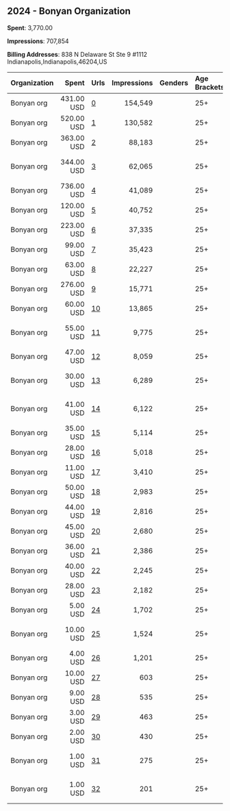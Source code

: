 ## 2024 - Bonyan Organization 
**Spent**: 3,770.00

**Impressions**: 707,854

**Billing Addresses**: 838 N Delaware St Ste 9 #1112 Indianapolis,Indianapolis,46204,US

|Organization|Spent|Urls|Impressions|Genders|Age Brackets|Country Codes|
|:---|---:|:---|---:|:---|:---|:---|
|Bonyan org|431.00 USD|[0](https://www.snap.com/political-ads/asset/b9d44ed4c4701877fb5fc9f8864f092d7aa1ca7029333dc32e9e1b962255123f?mediaType=mp4)|154,549||25+|saudi arabia|
|Bonyan org|520.00 USD|[1](https://www.snap.com/political-ads/asset/1edf8bab62db3773a0e051632991d446b93be1a19d64bd9f071a89f2fac8ffc4?mediaType=mp4)|130,582||25+|united states|
|Bonyan org|363.00 USD|[2](https://www.snap.com/political-ads/asset/8dbe158fcca9f8f24bfdd99f61c87d183d444cb84b72beed4726706012b8704f?mediaType=mp4)|88,183||25+|united states|
|Bonyan org|344.00 USD|[3](https://www.snap.com/political-ads/asset/e4828c29bc5efb51a12dfd916a5056b491e711b738db7de31bf4059b07de49fd?mediaType=mp4)|62,065||25+|united arab emirates|
|Bonyan org|736.00 USD|[4](https://www.snap.com/political-ads/asset/608dfe6d6f91cda93fd15e3b2f4a7c5f8297b9c3f48c61b79a8b91c72963a2c0?mediaType=mp4)|41,089||25+|united states|
|Bonyan org|120.00 USD|[5](https://www.snap.com/political-ads/asset/33963472d3c392dc78089af4c2145f7f5d298836acc3319e1c0e45e7ded92262?mediaType=mp4)|40,752||25+|saudi arabia|
|Bonyan org|223.00 USD|[6](https://www.snap.com/political-ads/asset/5f07f43a1b0ae15f2e750704289bf071625a05feaadc8af9c8bd5362d6ddea65?mediaType=mp4)|37,335||25+|qatar|
|Bonyan org|99.00 USD|[7](https://www.snap.com/political-ads/asset/6645da165efea9c8dd34aff8a68d6203cbc79a8ad2aa8647cf70507c63e30abf?mediaType=mp4)|35,423||25+|saudi arabia|
|Bonyan org|63.00 USD|[8](https://www.snap.com/political-ads/asset/cee1b73898b011f0d0bb165ba8912e083196f4013956cc16c5627ae86a4f55fa?mediaType=mp4)|22,227||25+|saudi arabia|
|Bonyan org|276.00 USD|[9](https://www.snap.com/political-ads/asset/73c14a50610270b62c98b9dedcc8d08d55c3c4c99ebe7dc2c94e984a06b2131f?mediaType=mp4)|15,771||25+|united states|
|Bonyan org|60.00 USD|[10](https://www.snap.com/political-ads/asset/26d1d8673d4f4d45d9203daf16c9affaa24ffe5fc2ff47f851f8dbd71df7ca8e?mediaType=mp4)|13,865||25+|united states|
|Bonyan org|55.00 USD|[11](https://www.snap.com/political-ads/asset/eed9cfed851e809a60575bb760286733a47d0f3302c81a1bc2d3ba2530265bf6?mediaType=mp4)|9,775||25+|united arab emirates|
|Bonyan org|47.00 USD|[12](https://www.snap.com/political-ads/asset/c98f40dd65533fd191de377af5eb5e926953390e509b266d7d571d02b989b60a?mediaType=mp4)|8,059||25+|qatar|
|Bonyan org|30.00 USD|[13](https://www.snap.com/political-ads/asset/dd26f0576db1e9a85cc0d4da19e57442fd3ef9425f88c9cc1e0bb9a0f1502fff?mediaType=mp4)|6,289||25+|united arab emirates|
|Bonyan org|41.00 USD|[14](https://www.snap.com/political-ads/asset/93d0a87aa7ba1e6a8e2657e1c500a937fa7b5c6a78e76a1f4f24648e0f41faad?mediaType=mp4)|6,122||25+|united arab emirates|
|Bonyan org|35.00 USD|[15](https://www.snap.com/political-ads/asset/4a8cea2be4289244b36da70ae64b4c8490b2349ca87eb12c691492fc31212ab1?mediaType=mp4)|5,114||25+|qatar|
|Bonyan org|28.00 USD|[16](https://www.snap.com/political-ads/asset/89c7743dbe3b3683527d1d7e28af91c91d5cf6c43e4d0d6168c4e35931b40ee3?mediaType=mp4)|5,018||25+|qatar|
|Bonyan org|11.00 USD|[17](https://www.snap.com/political-ads/asset/81550576485dd3b43c616ff5bd8527574ae7f0bb1d058f6c427351323ff2d663?mediaType=mp4)|3,410||25+|saudi arabia|
|Bonyan org|50.00 USD|[18](https://www.snap.com/political-ads/asset/51427877ab804f35a5ca6cffb1f6e8d0a905d2ed7f1b107e7c7203d44ed0e4b7?mediaType=mp4)|2,983||25+|united states|
|Bonyan org|44.00 USD|[19](https://www.snap.com/political-ads/asset/20e51bbe1c48e2c7be631e058841a68fbe4c281d3f13707eaae9f1be94f6f364?mediaType=mp4)|2,816||25+|united states|
|Bonyan org|45.00 USD|[20](https://www.snap.com/political-ads/asset/78e134bd56283abdf4769e198c99af8e0c31a3e004cd2792b563557ded513d62?mediaType=mp4)|2,680||25+|united states|
|Bonyan org|36.00 USD|[21](https://www.snap.com/political-ads/asset/c5cf77642f1d0113927aef3fde696d1bbcda7f329fa4988457677e5820e1999f?mediaType=mp4)|2,386||25+|united states|
|Bonyan org|40.00 USD|[22](https://www.snap.com/political-ads/asset/d961aece1128e75bdaea3f97adcd6663e6a3ae49c341192c64cf665a49890d4d?mediaType=mp4)|2,245||25+|united states|
|Bonyan org|28.00 USD|[23](https://www.snap.com/political-ads/asset/079bb16b654dee594f85c3d7d0d27497a53aec4deba30b969a150ba5901b414f?mediaType=mp4)|2,182||25+|united states|
|Bonyan org|5.00 USD|[24](https://www.snap.com/political-ads/asset/11ca691ff17b1d68a3f8ebef6a57ba6d6db06e80fe65dc9a2394aa7db9da20d6?mediaType=mp4)|1,702||25+|saudi arabia|
|Bonyan org|10.00 USD|[25](https://www.snap.com/political-ads/asset/4151db76626ff67a205aaed1b54721c030c78cdf66fbbce438429c708851c45f?mediaType=mp4)|1,524||25+|united arab emirates|
|Bonyan org|4.00 USD|[26](https://www.snap.com/political-ads/asset/4b38c10284ffcb118a09050c168fdd4e258f54d93b9c8f614b9609b86eb99262?mediaType=mp4)|1,201||25+|saudi arabia|
|Bonyan org|10.00 USD|[27](https://www.snap.com/political-ads/asset/91ed5c1ae06117a26332f5c7a9c840095b3df369a0944b942be059ac06d032bd?mediaType=mp4)|603||25+|united states|
|Bonyan org|9.00 USD|[28](https://www.snap.com/political-ads/asset/6ac501c5155cbb2431d2f71851526273292c69d401ca78c0cd930796b4d4b239?mediaType=mp4)|535||25+|united states|
|Bonyan org|3.00 USD|[29](https://www.snap.com/political-ads/asset/161f36a00d6314c9568a569ad24463c65723861fceb97a81ad1cf8b15ba3eee8?mediaType=mp4)|463||25+|qatar|
|Bonyan org|2.00 USD|[30](https://www.snap.com/political-ads/asset/530e6d5a011ebd8f675c0427dad5859c0ec10371020698fa9238288c97f4898c?mediaType=mp4)|430||25+|qatar|
|Bonyan org|1.00 USD|[31](https://www.snap.com/political-ads/asset/28224c9817e5004b8013e513b44d165ac2f901f123041283c53cd628eebbd7cd?mediaType=mp4)|275||25+|united arab emirates|
|Bonyan org|1.00 USD|[32](https://www.snap.com/political-ads/asset/778dd5d76b82a79092cbcb2d12514bc2c392d72131b64298bc45c703a3d1ddc9?mediaType=mp4)|201||25+|united arab emirates|

